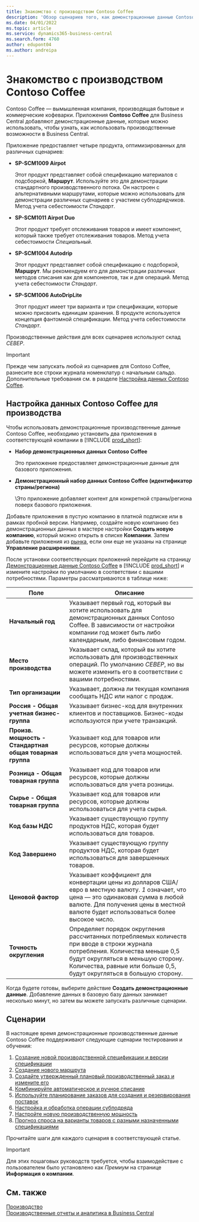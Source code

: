 ```yaml
---
title: Знакомство с производством Contoso Coffee
description: 'Обзор сценариев того, как демонстрационные данные Contoso Coffee могут помочь вам узнать, как использовать производственные возможности в Business Central.'
ms.date: 04/01/2022
ms.topic: article
ms.service: dynamics365-business-central
ms.search.form: 4760
author: edupont04
ms.author: andreipa
---
```


# <a name="introduction-to-contoso-coffee-manufacturing"></a><a name="introduction-to-contoso-coffee-manufacturing"></a>Знакомство с производством Contoso Coffee

Contoso Coffee — вымышленная компания, производящая бытовые и коммерческие кофеварки. Приложения **Contoso Coffee** для Business Central добавляют демонстрационные данные, которые можно использовать, чтобы узнать, как использовать производственные возможности в Business Central.  

Приложение предоставляет четыре продукта, оптимизированных для различных сценариев:

- **SP-SCM1009 Airpot**  

  Этот продукт представляет собой спецификацию материалов с подсборкой, **Маршрут**. Используйте это для демонстрации стандартного производственного потока. Он настроен с альтернативными маршрутами, которые можно использовать для демонстрации различных сценариев с участием субподрядчиков. Метод учета себестоимости *Стандарт*.  

- **SP-SCM1011 Airpot Duo**  

  Этот продукт требует отслеживания товаров и имеет компонент, который также требует отслеживания товаров. Метод учета себестоимости *Специальный*.  

- **SP-SCM1004 Autodrip**  

  Этот продукт представляет собой спецификацию с подсборкой, **Маршрут**. Мы рекомендуем его для демонстрации различных методов списания как для компонентов, так и для операций. Метод учета себестоимости *Стандарт*.

- **SP-SCM1006 AutoDripLite**

  Этот продукт имеет три варианта и три спецификации, которые можно присвоить единицам хранения. В продукте используется концепция фантомной спецификации. Метод учета себестоимости *Стандарт*.

Производственные действия для всех сценариев используют склад *СЕВЕР*.  

> [!IMPORTANT]
> Прежде чем запускать любой из сценариев для Contoso Coffee, разнесите все строки журнала номенклатур с начальным сальдо. Дополнительные требования см. в разделе [Настройка данных Contoso Coffee](#set-up-contoso-coffee-manufacturing-data).

## <a name="set-up-contoso-coffee-manufacturing-data"></a><a name="set-up-contoso-coffee-manufacturing-data"></a>Настройка данных Contoso Coffee для производства

Чтобы использовать демонстрационные производственные данные Contoso Coffee, необходимо установить два приложения в соответствующей компании в [!INCLUDE [prod_short](../../includes/prod_short.md)]:  

- **Набор демонстрационных данных Contoso Coffee**  

    Это приложение предоставляет демонстрационные данные для базового приложения.  
- **Демонстрационный набор данных Contoso Coffee (идентификатор страны/региона)**  

    \Это приложение добавляет контент для конкретной страны/региона поверх базового приложения.

Добавьте приложения в пустую компанию в платной подписке или в рамках пробной версии. Например, создайте новую компанию без демонстрационных данных в мастере настройки **Создать новую компанию**, который можно открыть в списке **Компании**. Затем добавьте приложения из [рынка](../../ui-extensions-install-uninstall.md#install), если они еще не указаны на странице **Управление расширениями**.  

После установки соответствующих приложений перейдите на страницу [Демонстрационные данные Contoso Coffee](https://businesscentral.dynamics.com/?page=4760) в [!INCLUDE [prod_short](../../includes/prod_short.md)] и измените настройки по умолчанию в соответствии с вашими потребностями. Параметры рассматриваются в таблице ниже:  

|Поле  |Описание  |
|---------|---------|
|**Начальный год** |Указывает первый год, который вы хотите использовать для демонстрационных данных Contoso Coffee. В зависимости от настройки компании год может быть либо календарным, либо финансовым годом.|
|**Место производства** |Указывает склад, который вы хотите использовать для производственных операций. По умолчанию *СЕВЕР*, но вы можете изменить его в соответствии с вашими потребностями.|
|**Тип организации**    |Указывает, должна ли текущая компания сообщать НДС или налог с продаж. |
|**Россия - Общая учетная бизнес-группа**|Указывает бизнес-код для внутренних клиентов и поставщиков. Бизнес-коды используются при учете транзакций. |
|**Произв. мощность - Стандартная общая товарная группа**    |Указывает код для товаров или ресурсов, которые должны использоваться для учета мощностей.|
|**Розница - Общая товарная группа**    |Указывает код для товаров или ресурсов, которые должны использоваться для учета розницы.|
|**Сырье - Общая товарная группа**    |Указывает код для товаров или ресурсов, которые должны использоваться для учета сырья. |
|**Код базы НДС**    |Указывает существующую группу продуктов НДС, которая будет использоваться для товаров.|
|**Код Завершено**    |Указывает существующую группу продуктов НДС, которая будет использоваться для завершенных товаров.|
|**Ценовой фактор**     |Указывает коэффициент для конвертации цены из долларов США/евро в местную валюту. *1* означает, что цена — это одинаковая сумма в любой валюте. Для получения цены в местной валюте будет использоваться более высокое число. |
|**Точность округления**  |Определяет порядок округления рассчитанных потребляемых количеств при вводе в строки журнала потребления. Количества меньше 0,5 будут округляться в меньшую сторону. Количества, равные или больше 0,5, будут округляться в большую сторону.|

Когда будете готовы, выберите действие **Создать демонстрационные данные**. Добавление данных в базовую базу данных занимает несколько минут, но затем вы можете запускать различные сценарии.  

## <a name="scenarios"></a><a name="scenarios"></a>Сценарии

В настоящее время демонстрационные производственные данные Contoso Coffee поддерживают следующие сценарии тестирования и обучения:

1. [Создание новой производственной спецификации и версии спецификации](create-new-production-bom-version.md)  
2. [Создание нового маршрута](create-new-routing.md)  
3. [Создайте утвержденный плановый производственный заказ и измените его](create-firm-planned-production-order-change.md)  
4. [Комбинируйте автоматическое и ручное списание](combine-automatic-manual-flushing.md)  
5. [Используйте планирование заказов для создания и резервирования поставок](order-planning-create-reserve-supply.md)  
6. [Настройка и обработка операции субподряда](set-up-process-subcontracting-operation.md)  
7. [Настройте новую производственную мощность](set-up-new-capacity.md)  
8. [Прогноз спроса на варианты товаров с разными назначенными спецификациями](variants.md)  

Прочитайте шаги для каждого сценария в соответствующей статье.  

> [!IMPORTANT]
> Для этих пошаговых руководств требуется, чтобы взаимодействие с пользователем было установлено как *Премиум* на странице **Информация о компании**.

## <a name="see-also"></a><a name="see-also"></a>См. также

[Производство](../../production-manage-manufacturing.md)  
[Производственные отчеты и аналитика в Business Central](../../production-reports.md)  
